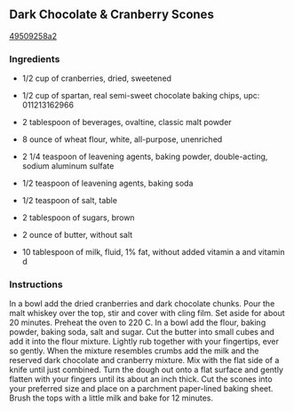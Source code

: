 ## Dark Chocolate & Cranberry Scones

[49509258a2](http://tastykitchen.com/recipes/breads/dark-chocolate-cranberry-scones/)

### Ingredients

 - 1/2 cup of cranberries, dried, sweetened

 - 1/2 cup of spartan, real semi-sweet chocolate baking chips, upc: 011213162966

 - 2 tablespoon of beverages, ovaltine, classic malt powder

 - 8 ounce of wheat flour, white, all-purpose, unenriched

 - 2 1/4 teaspoon of leavening agents, baking powder, double-acting, sodium aluminum sulfate

 - 1/2 teaspoon of leavening agents, baking soda

 - 1/2 teaspoon of salt, table

 - 2 tablespoon of sugars, brown

 - 2 ounce of butter, without salt

 - 10 tablespoon of milk, fluid, 1% fat, without added vitamin a and vitamin d

### Instructions

In a bowl add the dried cranberries and dark chocolate chunks. Pour the malt whiskey over the top, stir and cover with cling film. Set aside for about 20 minutes. Preheat the oven to 220 C. In a bowl add the flour, baking powder, baking soda, salt and sugar. Cut the butter into small cubes and add it into the flour mixture. Lightly rub together with your fingertips, ever so gently. When the mixture resembles crumbs add the milk and the reserved dark chocolate and cranberry mixture. Mix with the flat side of a knife until just combined. Turn the dough out onto a flat surface and gently flatten with your fingers until its about an inch thick. Cut the scones into your preferred size and place on a parchment paper-lined baking sheet. Brush the tops with a little milk and bake for 12 minutes.